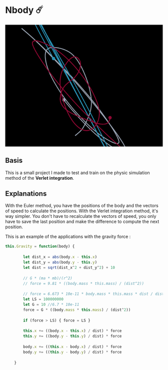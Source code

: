 # Nbody :comet:
![Example image](/nbody.PNG)

## Basis
This is a small project I made to test and train on the physic simulation method of the **Verlet integration**.

## Explanations
With the Euler method, you have the positions of the body and the vectors of speed to calculate the positions. With the Verlet integration method, it's way simpler. You don't have to recalculate the vectors of speed, you only have to save the last position and make the difference to compute the next position.

This is an example of the applications with the gravity force :

```javascript
this.Gravity = function(body) {

		let dist_x = abs(body.x - this.x)
		let dist_y = abs(body.y - this.y)
		let dist = sqrt(dist_x^2 + dist_y^2) + 10

		// G * (ma * mb)/(r^2)
		// force = 9.81 * ((body.mass * this.mass) / (dist^2))
		
		// force = 6.673 * 10e-11 * body.mass * this.mass * dist / dist^3
		let LS = 100000000
		let G = 10 //6.7 * 10e-11 
		force = G * ((body.mass * this.mass) / (dist^2))

		if (force > LS) { force = LS }

		this.x += ((body.x - this.x) / dist) * force
		this.y += ((body.y - this.y) / dist) * force

		body.x += ((this.x - body.x) / dist) * force
		body.y += ((this.y - body.y) / dist) * force
		
	}
  ```
